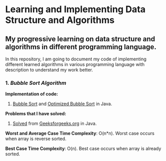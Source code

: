# Learning and Implementing Data Structure and Algorithms
## My progressive learning on data structure and algorithms in different programming language.

In this repository, I am going to document my code of implementing different learned algorithms in various programming language with description to understand my work better.

### 1. _Bubble Sort Algorithm_


**Implementation of code:**  
1. [Bubble Sort](Bubble_Sort.java) and [Optimized Bubble Sort](Optimized_Bubble_Sort.java) in Java.

**Problems that I have solved:** 
1. [Solved](Bubble_Sorting_Problem.java) from [Geeksforgeeks.org](https://practice.geeksforgeeks.org/problems/bubble-sort/1) in Java.


**Worst and Average Case Time Complexity**: O(n*n). Worst case occurs when array is reverse sorted.

**Best Case Time Complexity**: O(n). Best case occurs when array is already sorted.
